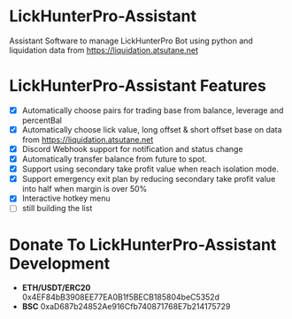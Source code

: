 # LickHunterPro-Assistant
Assistant Software to manage LickHunterPro Bot using python and liquidation data from https://liquidation.atsutane.net

# LickHunterPro-Assistant Features
- [x] Automatically choose pairs for trading base from balance, leverage and percentBal
- [x] Automatically choose lick value, long offset & short offset base on data from https://liquidation.atsutane.net
- [x] Discord Webhook support for notification and status change
- [x] Automatically transfer balance from future to spot.
- [x] Support using secondary take profit value when reach isolation mode.
- [x] Support emergency exit plan by reducing secondary take profit value into half when margin is over 50%
- [x] Interactive hotkey menu
- [ ] still building the list

# Donate To LickHunterPro-Assistant Development
- **ETH/USDT/ERC20** 0x4EF84bB3908EE77EA0B1f5BECB185804beC5352d
- **BSC** 0xaD687b24852Ae916Cfb740871768E7b214175729
